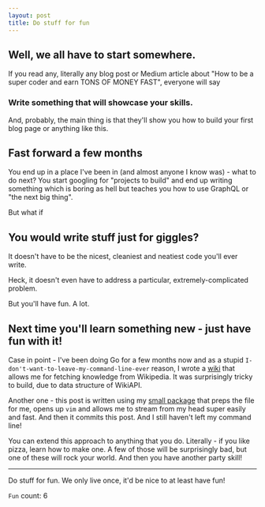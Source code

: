 ```yaml
---
layout: post
title: Do stuff for fun
---
```


## Well, we all have to start somewhere.

If you read any, literally any blog post or Medium article about "How to be a super coder and earn TONS OF MONEY FAST", everyone will say

### Write something that will showcase your skills.

And, probably, the main thing is that they'll show you how to build your first blog page or anything like this.

## Fast forward a few months

You end up in a place I've been in (and almost anyone I know was) - what to do next? You start googling for "projects to build" and end up writing something which is boring as hell but teaches you how to use GraphQL or "the next big thing".

But what if

## You would write stuff just for giggles?

It doesn't have to be the nicest, cleaniest and neatiest code you'll ever write.

Heck, it doesn't even have to address a particular, extremely-complicated problem.

But you'll have fun. A lot.

## Next time you'll learn something new - just have fun with it!

Case in point - I've been doing Go for a few months now and as a stupid `I-don't-want-to-leave-my-command-line-ever` reason, I wrote a [wiki](github.com/youshy/wiki) that allows me for fetching knowledge from Wikipedia. It was surprisingly tricky to build, due to data structure of WikiAPI.

Another one - this post is written using my [small package](github.com/youshy/nju) that preps the file for me, opens up `vim` and allows me to stream from my head super easily and fast. And then it commits this post. And I still haven't left my command line!

You can extend this approach to anything that you do. Literally - if you like pizza, learn how to make one. A few of those will be surprisingly bad, but one of these will rock your world. And then you have another party skill!

---

Do stuff for fun. We only live once, it'd be nice to at least have fun!

`Fun` count: 6
